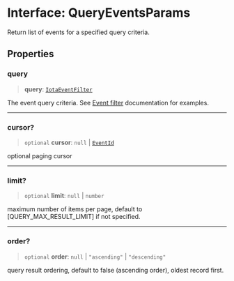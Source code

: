 # Interface: QueryEventsParams

Return list of events for a specified query criteria.

## Properties

### query

> **query**: [`IotaEventFilter`](../type-aliases/IotaEventFilter.md)

The event query criteria. See
[Event filter](https://docs.iota.org/developer/iota-101/using-events#applying-event-filters)
documentation for examples.

---

### cursor?

> `optional` **cursor**: `null` \| [`EventId`](EventId.md)

optional paging cursor

---

### limit?

> `optional` **limit**: `null` \| `number`

maximum number of items per page, default to [QUERY_MAX_RESULT_LIMIT] if not specified.

---

### order?

> `optional` **order**: `null` \| `"ascending"` \| `"descending"`

query result ordering, default to false (ascending order), oldest record first.

